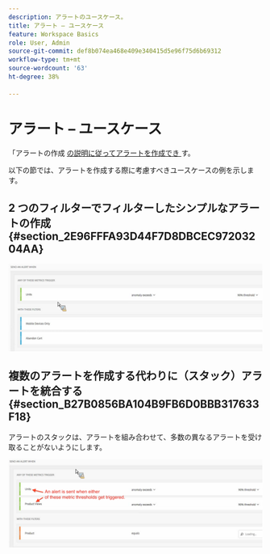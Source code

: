 ```yaml
---
description: アラートのユースケース。
title: アラート – ユースケース
feature: Workspace Basics
role: User, Admin
source-git-commit: def8b074ea468e409e340415d5e96f75d6b69312
workflow-type: tm+mt
source-wordcount: '63'
ht-degree: 38%

---
```


# アラート – ユースケース

「アラートの作成 [ の説明に従ってアラートを作成でき ](/help/components/c-intelligent-alerts/alert-builder.md) す。

以下の節では、アラートを作成する際に考慮すべきユースケースの例を示します。

## 2 つのフィルターでフィルターしたシンプルなアラートの作成 {#section_2E96FFFA93D44F7D8DBCEC97203204AA}

<!-- 

Update screenshots for better readability.

 -->

![](assets/alerts_example1.png)



## 複数のアラートを作成する代わりに（スタック）アラートを統合する {#section_B27B0856BA104B9FB6D0BBB317633F18}

アラートのスタックは、アラートを組み合わせて、多数の異なるアラートを受け取ることがないようにします。

![](assets/alerts_example2.png)
